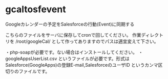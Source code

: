 # gcaltosfevent
Googleカレンダーの予定をSalesforceの行動(Event)に同期する

こちらのファイルをサーバに保存してcronで回してください。
作業ディレクトリを /root/googleCal/ として作ってありますのでパスは適宜変えて下さい。

・php-soapが必要です。ない場合はインストールしてください。
・googleAppsUserList.csv というファイルが必要です。形式は
Salesforce(GoogleApps)の登録E-mail,SalesforceのユーザID
というカンマ区切りのファイルです。

